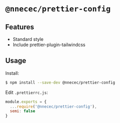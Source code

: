 # `@nnecec/prettier-config`

## Features

- Standard style
- Include prettier-plugin-tailwindcss

## Usage

Install:

```bash
$ npm install --save-dev @nnecec/prettier-config
```

Edit `.prettierrc.js`:

```js
module.exports = {
  ...require('@nnecec/prettier-config'),
  semi: false
}
```
